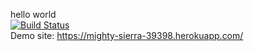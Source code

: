 hello world <br />
[![Build Status](https://travis-ci.org/albayrakonur/Xml-Handler.svg?branch=master)](https://travis-ci.org/albayrakonur/myDemoApp) <br />
Demo site: https://mighty-sierra-39398.herokuapp.com/ <br />
